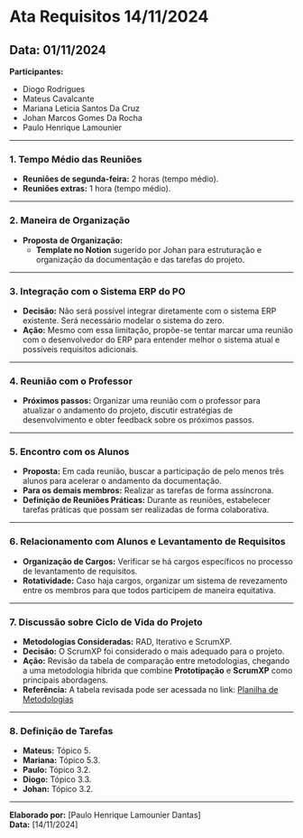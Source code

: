 # Ata Requisitos 14/11/2024

## **Data:** 01/11/2024

**Participantes:**

- Diogo Rodrigues
- Mateus Cavalcante
- Mariana Leticia Santos Da Cruz
- Johan Marcos Gomes Da Rocha
- Paulo Henrique Lamounier

---

### 1. **Tempo Médio das Reuniões**

- **Reuniões de segunda-feira:** 2 horas (tempo médio).
- **Reuniões extras:** 1 hora (tempo médio).

---

### 2. **Maneira de Organização**

- **Proposta de Organização:**
    - **Template no Notion** sugerido por Johan para estruturação e organização da documentação e das tarefas do projeto.

---

### 3. **Integração com o Sistema ERP do PO**

- **Decisão:** Não será possível integrar diretamente com o sistema ERP existente. Será necessário modelar o sistema do zero.
- **Ação:** Mesmo com essa limitação, propõe-se tentar marcar uma reunião com o desenvolvedor do ERP para entender melhor o sistema atual e possíveis requisitos adicionais.

---

### 4. **Reunião com o Professor**

- **Próximos passos:** Organizar uma reunião com o professor para atualizar o andamento do projeto, discutir estratégias de desenvolvimento e obter feedback sobre os próximos passos.

---

### 5. **Encontro com os Alunos**

- **Proposta:** Em cada reunião, buscar a participação de pelo menos três alunos para acelerar o andamento da documentação.
- **Para os demais membros:** Realizar as tarefas de forma assíncrona.
- **Definição de Reuniões Práticas:** Durante as reuniões, estabelecer tarefas práticas que possam ser realizadas de forma colaborativa.

---

### 6. **Relacionamento com Alunos e Levantamento de Requisitos**

- **Organização de Cargos:** Verificar se há cargos específicos no processo de levantamento de requisitos.
- **Rotatividade:** Caso haja cargos, organizar um sistema de revezamento entre os membros para que todos participem de maneira equitativa.

---

### 7. **Discussão sobre Ciclo de Vida do Projeto**

- **Metodologias Consideradas:** RAD, Iterativo e ScrumXP.
- **Decisão:** O ScrumXP foi considerado o mais adequado para o projeto.
- **Ação:** Revisão da tabela de comparação entre metodologias, chegando a uma metodologia híbrida que combine **Prototipação** e **ScrumXP** como principais abordagens.
- **Referência:** A tabela revisada pode ser acessada no link: [Planilha de Metodologias](https://docs.google.com/spreadsheets/d/1MVVzZ5_3kOT9Ize36GnDJ9V9MHIEQ5fTLMKtu0wKjyo/edit?gid=0)

---

### 8. **Definição de Tarefas**

- **Mateus:** Tópico 5.
- **Mariana:** Tópico 5.3.
- **Paulo:** Tópico 3.2.
- **Diogo:** Tópico 3.3.
- **Johan:** Tópico 3.2.

---

**Elaborado por:** [Paulo Henrique Lamounier Dantas]  
**Data:** [14/11/2024]